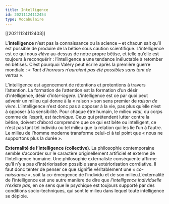 ```yaml
---
title: Intelligence
id: 20211124112454
type: Vocabulaire
---
```


[[20211124112403]]

L’**intelligence** n’est pas la connaissance ou la science – et chacun sait qu’il est possible de produire de la bêtise sous caution scientifique. L’intelligence est ce qui nous *élève* au-dessus de notre propre bêtise, et telle qu’elle est toujours à reconquérir : l’intelligence a une tendance inéluctable à retomber en bêtises. C’est pourquoi Valéry peut écrire après la première guerre mondiale : « *Tant d’horreurs n’auraient pas été possibles sans tant de vertus* ».

L’intelligence est agencement de rétentions et protentions à travers l’attention. La formation de l’attention est la formation d’un désir d’intelligence, désir d’*inter-legere*. L’intelligence est ce par quoi peut advenir un milieu qui donne à la « raison » son sens premier de *raison de vivre*. L’intelligence n’est donc pas à opposer à la vie, pas plus qu’elle n’est à opposer à la sensibilité. Pour chaque être humain, le milieu *vital*, du corps comme de l’esprit, est *technique*. Ceux qui prétendent lutter contre la bêtise, doivent d’abord comprendre que ce qui est bête ou intelligent, ce n’est pas tant tel individu ou tel milieu que la relation qui les lie l’un à l’autre. Le milieu de l’homme moderne transforme celui-ci à tel point que « nous ne supportons plus la durée ».

**Externalité de l’intelligence (collective)**. La philosophie contemporaine semble s’accorder sur le caractère originellement artificiel et externe de l’intelligence humaine. Une philosophie externaliste conséquente affirme qu’il n’y a pas d’intériorisation possible sans extériorisation corrélative. Il faut donc tenter de penser ce que signifie véritablement une « *co-naissance »*, soit la co-émergence de l’individu et de son milieu.L’externalité de l’intelligence est une autre manière de dire que *l’intelligence individuelle n’existe pas*, en ce sens que le psychique est toujours supporté par des conditions socio-techniques, qui sont le milieu dans lequel toute intelligence se déploie.
